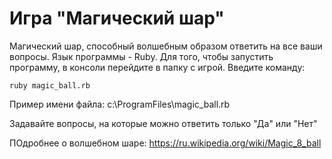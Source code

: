# Игра "Магический шар"
Магический шар, способный волшебным образом ответить на все ваши вопросы.
Язык программы - Ruby. 
Для того, чтобы запустить программу, в консоли перейдите в папку с игрой. Введите команду:
```
ruby magic_ball.rb
```
Пример имени файла: с:\ProgramFiles\magic_ball.rb

Задавайте вопросы, на которые можно ответить только "Да" или "Нет"

ПОдробнее о волшебном шаре: https://ru.wikipedia.org/wiki/Magic_8_ball

